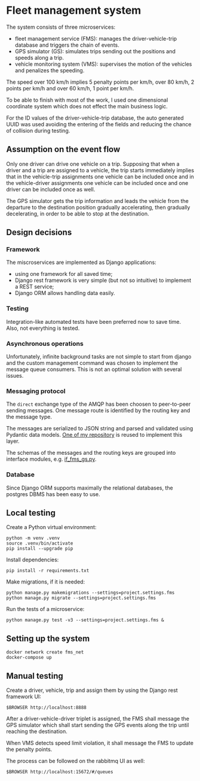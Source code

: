 # Fleet management system

The system consists of three microservices:
- fleet management service (FMS): manages the driver-vehicle-trip database and triggers the chain of events.
- GPS simulator (GS): simulates trips sending out the positions and speeds along a trip.
- vehicle monitoring system (VMS): supervises the motion of the vehicles and penalizes the speeding.

The speed over 100 km/h implies 5 penalty points per km/h, over 80 km/h, 2 points per km/h
and over 60 km/h, 1 point per km/h.

To be able to finish with most of the work, I used one dimensional coordinate system which does not effect the main
business logic.

For the ID values of the driver-vehicle-trip database, the auto generated UUID was used avoiding the entering of
the fields and reducing the chance of collision during testing.


## Assumption on the event flow

Only one driver can drive one vehicle on a trip.
Supposing that when a driver and a trip are assigned to a vehicle, the trip starts immediately implies
that in the vehicle-trip assignments one vehicle can be included once
and in the vehicle-driver assignments one vehicle can be included once and one driver can be included once as well.

The GPS simulator gets the trip information and leads the vehicle from the departure to the destination position
gradually accelerating, then gradually decelerating, in order to be able to stop at the destination.


## Design decisions

### Framework

The miscroservices are implemented as Django applications:
- using one framework for all saved time;
- Django rest framework is very simple (but not so intuitive) to implement a REST service;
- Django ORM allows handling data easily.

### Testing

Integration-like automated tests have been preferred now to save time. Also, not everything is tested.

### Asynchronous operations

Unfortunately, infinite background tasks are not simple to start from django and the custom management command was
chosen to implement the message queue consumers. This is not an optimal solution with several issues.

### Messaging protocol

The `direct` exchange type of the AMQP has been choosen to peer-to-peer sending messages.
One message route is identified by the routing key and the message type.

The messages are serialized to JSON string and parsed and validated using Pydantic data models.
[One of my repository](https://github.com/matez0/rabbitmq-callback-decorator) is reused to implement this layer.

The schemas of the messages and the routing keys are grouped into interface modules, e.g. [if_fms_gs.py](if_fms_gs.py).

### Database

Since Django ORM supports maximally the relational databases, the postgres DBMS has been easy to use.


## Local testing

Create a Python virtual environment:
```
python -m venv .venv
source .venv/bin/activate
pip install --upgrade pip
```
Install dependencies:
```
pip install -r requirements.txt
```
Make migrations, if it is needed:
```
python manage.py makemigrations --settings=project.settings.fms
python manage.py migrate --settings=project.settings.fms
```
Run the tests of a microservice:
```
python manage.py test -v3 --settings=project.settings.fms &
```

## Setting up the system

```
docker network create fms_net
docker-compose up
```

## Manual testing

Create a driver, vehicle, trip and assign them by using the Django rest framework UI:
```
$BROWSER http://localhost:8888
```
After a driver-vehicle-driver triplet is assigned, the FMS shall message the GPS simulator which shall start sending
the GPS events along the trip until reaching the destination.

When VMS detects speed limit violation, it shall message the FMS to update the penalty points.

The process can be followed on the rabbitmq UI as well:
```
$BROWSER http://localhost:15672/#/queues
```
